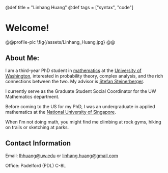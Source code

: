 @def title = "Linhang Huang"
@def tags = ["syntax", "code"]

# Welcome!
@@profile-pic
    \fig{/assets/Linhang_Huang.jpg}
@@

## About Me:

I am a third-year PhD student in [mathematics](https://math.washington.edu/) at the [University of Washington](https://www.washington.edu/), interested in probability theory, complex analysis, and the rich connections between the two. My advisor is [Stefan Steinerberger](https://faculty.washington.edu/steinerb/).

I currently serve as the Graduate Student Social Coordinator for the UW Mathematics department.

Before coming to the US for my PhD, I was an undergraduate in applied mathematics at the [National University of Singapore](https://nus.edu.sg/). 

When I'm not doing math, you might find me climbing at rock gyms, hiking on trails or sketching at parks.

## Contact Information
Email: [lhhuang@uw.edu](mailto:lhhuang@uw.edu) or [linhang.huang@gmail.com](mailto:linhang.huang@gmail.com)

Office: Padelford (PDL) C-8L
